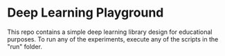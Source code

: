 # Deep Learning Playground

This repo contains a simple deep learning library design for educational purposes. To run any of the experiments, execute any of the scripts in the "run" folder. 


